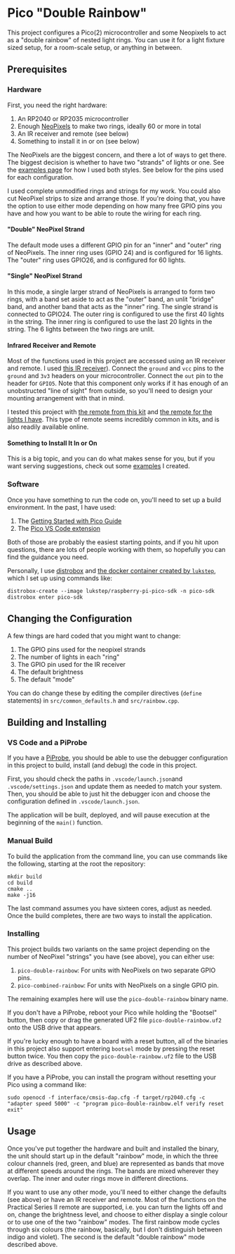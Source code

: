 # Pico "Double Rainbow"

This project configures a Pico(2) microcontroller and some Neopixels to act as a
"double rainbow" of nested light rings. You can use it for a light fixture sized
setup, for a room-scale setup, or anything in between.

## Prerequisites

### Hardware

First, you need the right hardware:

1. An RP2040 or RP2035 microcontroller
2. Enough
   [NeoPixels](https://learn.adafruit.com/adafruit-neopixel-uberguide/the-magic-of-neopixels)
   to make two rings, ideally 60 or more in total
4. An IR receiver and remote (see below)
5. Something to install it in or on (see below)

The NeoPixels are the biggest concern, and there a lot of ways to get there. The
biggest decision is whether to have two "strands" of lights or one. See the
[examples page](./examples/) for how I used both styles.  See below for the pins
used for each configuration.

I used complete unmodified rings and strings for my work. You could also cut
NeoPixel strips to size and arrange those. If you're doing that, you have the
option to use either mode depending on how many free GPIO pins you have and how
you want to be able to route the wiring for each ring.

#### "Double" NeoPixel Strand

The default mode uses a different GPIO pin for an "inner" and "outer" ring of
NeoPixels. The inner ring uses (GPIO 24) and is configured for 16 lights. The
"outer" ring uses GPIO26, and is configured for 60 lights. 

#### "Single" NeoPixel Strand

In this mode, a single larger strand of NeoPixels is arranged to form two rings,
with a band set aside to act as the "outer" band, an unlit "bridge" band, and
another band that acts as the "inner" ring. The single strand is connected to
GPIO24. The outer ring is configured to use the first 40 lights in the string.
The inner ring is configured to use the last 20 lights in the string.  The 6
lights between the two rings are unlit.

#### Infrared Receiver and Remote

Most of the functions used in this project are accessed using an IR receiver and
remote. I used [this IR
receiver](https://www.tinytronics.nl/en/communication-and-signals/wireless/infrared/ir-infrared-receiver-module-38khz-940nm)).
Connect the `ground` and `vcc` pins to the `ground` and `3v3` headers on your
microcontroller. Connect the `out` pin to the header for `GPIO5`. Note that this
component only works if it has enough of an unobstructed "line of sight" from
outside, so you'll need to design your mounting arrangement with that in mind.

I tested this project with [the remote from this
kit](https://www.tinytronics.nl/en/communication-and-signals/wireless/infrared/ir-sensor-module-with-remote-and-battery-with-ir-led)
and [the remote for the lights I
have](https://www.amazon.nl/-/en/Changing-Dimmable-Control-Colours-Decoration/dp/B06XYFZ4J5/ref=sr_1_1?sr=8-1).
This type of remote seems incredibly common in kits, and is also readily
available online.

#### Something to Install It In or On

This is a big topic, and you can do what makes sense for you, but if you want
serving suggestions, check out some [examples](./examples/) I created.

### Software

Once you have something to run the code on, you'll need to set up a build
environment. In the past, I have used:

1. The [Getting Started with Pico Guide](https://datasheets.raspberrypi.org/pico/getting-started-with-pico.pdf)
2. The [Pico VS Code extension](https://github.com/raspberrypi/pico-vscode)

Both of those are probably the easiest starting points, and if you hit upon
questions, there are lots of people working with them, so hopefully you can find
the guidance you need.

Personally, I use [distrobox](https://distrobox.it/) and [the docker container
created by `lukstep`](https://github.com/lukstep/raspberry-pi-pico-docker-sdk),
which I set up using commands like:

```
distrobox-create --image lukstep/raspberry-pi-pico-sdk -n pico-sdk
distrobox enter pico-sdk
```

## Changing the Configuration

A few things are hard coded that you might want to change:

1. The GPIO pins used for the neopixel strands
2. The number of lights in each "ring"
3. The GPIO pin used for the IR receiver
4. The default brightness
5. The default "mode"

You can do change these by editing the compiler directives (`define` statements)
in `src/common_defaults.h` and `src/rainbow.cpp`.

## Building and Installing

### VS Code and a PiProbe

If you have a
[PiProbe](https://www.raspberrypi.com/documentation/microcontrollers/debug-probe.html),
you should be able to use the debugger configuration in this project to build,
install (and debug) the code in this project.

First, you should check the paths in `.vscode/launch.json`and
`.vscode/settings.json` and update them as needed to match your system. Then,
you should be able to just hit the debugger icon and choose the configuration
defined in `.vscode/launch.json`.

The application will be built, deployed, and will pause execution at the
beginning of the `main()` function.

### Manual Build

To build the application from the command line, you can use commands like the
following, starting at the root the repository:

```
mkdir build
cd build
cmake ..
make -j16
```

The last command assumes you have sixteen cores, adjust as needed. Once the
build completes, there are two ways to install the application.

### Installing

This project builds two variants on the same project depending on the number of
NeoPixel "strings" you have (see above), you can either use:

1. `pico-double-rainbow`: For units with NeoPixels on two separate GPIO pins.
2. `pico-combined-rainbow`: For units with NeoPixels on a single GPIO pin.

The remaining examples here will use the `pico-double-rainbow` binary name.

If you don't have a PiProbe, reboot your Pico while holding the "Bootsel"
button, then copy or drag the generated UF2 file `pico-double-rainbow.uf2` onto
the USB drive that appears.

If you're lucky enough to have a board with a reset button, all of the binaries
in this project also support entering `bootsel` mode by pressing the reset
button twice. You then copy the `pico-double-rainbow.uf2` file to the USB drive
as described above.

If you have a PiProbe, you can install the program without resetting your Pico
using a command like:

```
sudo openocd -f interface/cmsis-dap.cfg -f target/rp2040.cfg -c "adapter speed 5000" -c "program pico-double-rainbow.elf verify reset exit"
```

## Usage

Once you've put together the hardware and built and installed the binary, the
unit should start up in the default "rainbow" mode, in which the three colour
channels (red, green, and blue) are represented as bands that move at different
speeds around the rings. The bands are mixed wherever they overlap. The inner
and outer rings move in different directions.

If you want to use any other mode, you'll need to either change the defaults
(see above) or have an IR receiver and remote. Most of the functions on the
Practical Series II remote are supported, i.e. you can turn the lights off and
on, change the brightness level, and choose to either display a single colour or
to use one of the two "rainbow" modes. The first rainbow mode cycles through six
colours (the rainbow, basically, but I don't distinguish between indigo and
violet). The second is the default "double rainbow" mode described above.
